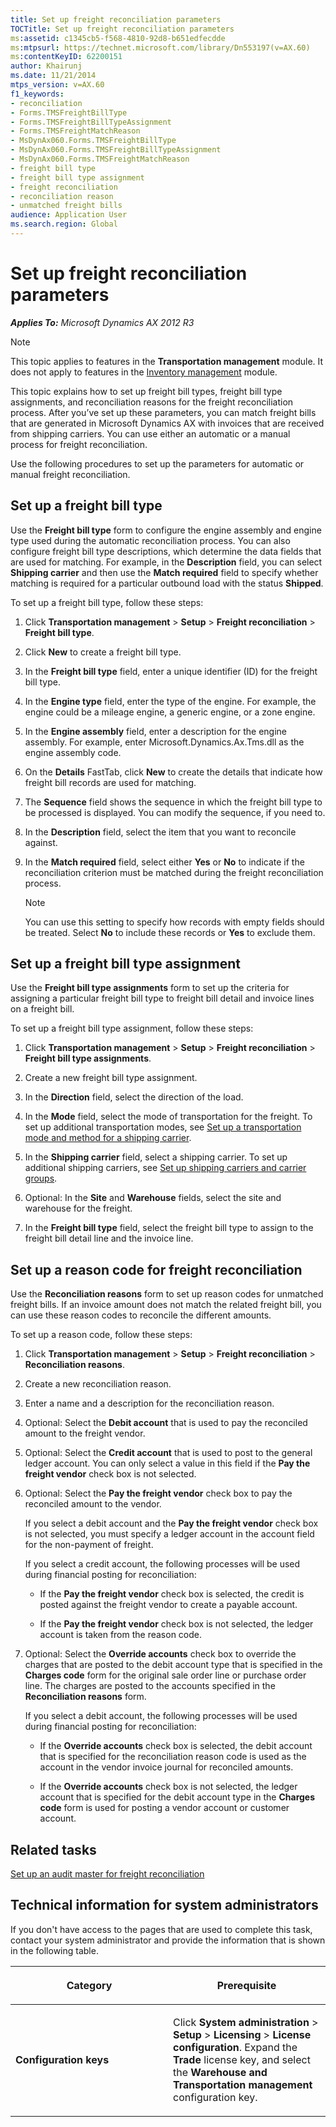 ```yaml
---
title: Set up freight reconciliation parameters
TOCTitle: Set up freight reconciliation parameters
ms:assetid: c1345cb5-f568-4810-92d8-b651edfecdde
ms:mtpsurl: https://technet.microsoft.com/library/Dn553197(v=AX.60)
ms:contentKeyID: 62200151
author: Khairunj
ms.date: 11/21/2014
mtps_version: v=AX.60
f1_keywords:
- reconciliation
- Forms.TMSFreightBillType
- Forms.TMSFreightBillTypeAssignment
- Forms.TMSFreightMatchReason
- MsDynAx060.Forms.TMSFreightBillType
- MsDynAx060.Forms.TMSFreightBillTypeAssignment
- MsDynAx060.Forms.TMSFreightMatchReason
- freight bill type
- freight bill type assignment
- freight reconciliation
- reconciliation reason
- unmatched freight bills
audience: Application User
ms.search.region: Global
---
```


# Set up freight reconciliation parameters 


_**Applies To:** Microsoft Dynamics AX 2012 R3_


> [!NOTE]
> <P>This topic applies to features in the <STRONG>Transportation management</STRONG> module. It does not apply to features in the <A href="inventory-management.md">Inventory management</A> module.</P>



This topic explains how to set up freight bill types, freight bill type assignments, and reconciliation reasons for the freight reconciliation process. After you’ve set up these parameters, you can match freight bills that are generated in Microsoft Dynamics AX with invoices that are received from shipping carriers. You can use either an automatic or a manual process for freight reconciliation.

Use the following procedures to set up the parameters for automatic or manual freight reconciliation.

## Set up a freight bill type

Use the **Freight bill type** form to configure the engine assembly and engine type used during the automatic reconciliation process. You can also configure freight bill type descriptions, which determine the data fields that are used for matching. For example, in the **Description** field, you can select **Shipping carrier** and then use the **Match required** field to specify whether matching is required for a particular outbound load with the status **Shipped**.

To set up a freight bill type, follow these steps:

1.  Click **Transportation management** \> **Setup** \> **Freight reconciliation** \> **Freight bill type**.

2.  Click **New** to create a freight bill type.

3.  In the **Freight bill type** field, enter a unique identifier (ID) for the freight bill type.

4.  In the **Engine type** field, enter the type of the engine. For example, the engine could be a mileage engine, a generic engine, or a zone engine.

5.  In the **Engine assembly** field, enter a description for the engine assembly. For example, enter Microsoft.Dynamics.Ax.Tms.dll as the engine assembly code.

6.  On the **Details** FastTab, click **New** to create the details that indicate how freight bill records are used for matching.

7.  The **Sequence** field shows the sequence in which the freight bill type to be processed is displayed. You can modify the sequence, if you need to.

8.  In the **Description** field, select the item that you want to reconcile against.

9.  In the **Match required** field, select either **Yes** or **No** to indicate if the reconciliation criterion must be matched during the freight reconciliation process.
    

    > [!NOTE]
    > <P>You can use this setting to specify how records with empty fields should be treated. Select <STRONG>No</STRONG> to include&nbsp;these records or <STRONG>Yes</STRONG> to exclude them.</P>



## Set up a freight bill type assignment

Use the **Freight bill type assignments** form to set up the criteria for assigning a particular freight bill type to freight bill detail and invoice lines on a freight bill.

To set up a freight bill type assignment, follow these steps:

1.  Click **Transportation management** \> **Setup** \> **Freight reconciliation** \> **Freight bill type assignments**.

2.  Create a new freight bill type assignment.

3.  In the **Direction** field, select the direction of the load.

4.  In the **Mode** field, select the mode of transportation for the freight. To set up additional transportation modes, see [Set up a transportation mode and method for a shipping carrier](set-up-a-transportation-mode-and-method-for-a-shipping-carrier.md).

5.  In the **Shipping carrier** field, select a shipping carrier. To set up additional shipping carriers, see [Set up shipping carriers and carrier groups](set-up-shipping-carriers-and-carrier-groups.md).

6.  Optional: In the **Site** and **Warehouse** fields, select the site and warehouse for the freight.

7.  In the **Freight bill type** field, select the freight bill type to assign to the freight bill detail line and the invoice line.

## Set up a reason code for freight reconciliation

Use the **Reconciliation reasons** form to set up reason codes for unmatched freight bills. If an invoice amount does not match the related freight bill, you can use these reason codes to reconcile the different amounts.

To set up a reason code, follow these steps:

1.  Click **Transportation management** \> **Setup** \> **Freight reconciliation** \> **Reconciliation reasons**.

2.  Create a new reconciliation reason.

3.  Enter a name and a description for the reconciliation reason.

4.  Optional: Select the **Debit account** that is used to pay the reconciled amount to the freight vendor.

5.  Optional: Select the **Credit account** that is used to post to the general ledger account. You can only select a value in this field if the **Pay the freight vendor** check box is not selected.

6.  Optional: Select the **Pay the freight vendor** check box to pay the reconciled amount to the vendor.
    
    If you select a debit account and the **Pay the freight vendor** check box is not selected, you must specify a ledger account in the account field for the non-payment of freight.
    
    If you select a credit account, the following processes will be used during financial posting for reconciliation:
    
      - If the **Pay the freight vendor** check box is selected, the credit is posted against the freight vendor to create a payable account.
    
      - If the **Pay the freight vendor** check box is not selected, the ledger account is taken from the reason code.

7.  Optional: Select the **Override accounts** check box to override the charges that are posted to the debit account type that is specified in the **Charges code** form for the original sale order line or purchase order line. The charges are posted to the accounts specified in the **Reconciliation reasons** form.
    
    If you select a debit account, the following processes will be used during financial posting for reconciliation:
    
      - If the **Override accounts** check box is selected, the debit account that is specified for the reconciliation reason code is used as the account in the vendor invoice journal for reconciled amounts.
    
      - If the **Override accounts** check box is not selected, the ledger account that is specified for the debit account type in the **Charges code** form is used for posting a vendor account or customer account.

## Related tasks

[Set up an audit master for freight reconciliation](set-up-an-audit-master-for-freight-reconciliation.md)

## Technical information for system administrators

If you don't have access to the pages that are used to complete this task, contact your system administrator and provide the information that is shown in the following table.

<table>
<colgroup>
<col style="width: 50%" />
<col style="width: 50%" />
</colgroup>
<thead>
<tr class="header">
<th><p>Category</p></th>
<th><p>Prerequisite</p></th>
</tr>
</thead>
<tbody>
<tr class="odd">
<td><p><strong>Configuration keys</strong></p></td>
<td><p>Click <strong>System administration</strong> &gt; <strong>Setup</strong> &gt; <strong>Licensing</strong> &gt; <strong>License configuration</strong>. Expand the <strong>Trade</strong> license key, and select the <strong>Warehouse and Transportation management</strong> configuration key.</p></td>
</tr>
</tbody>
</table>

  


